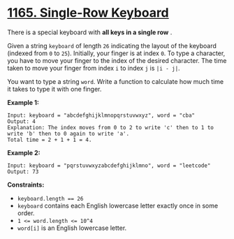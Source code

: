 # [1165. Single-Row Keyboard](https://leetcode.com/problems/single-row-keyboard/description/?envType=study-plan-v2&envId=premium-algo-100)

There is a special keyboard with **all keys in a single row** .

Given a string `keyboard` of length `26` indicating the layout of the keyboard (indexed from `0` to `25`). Initially, your finger is at index `0`. To type a character, you have to move your finger to the index of the desired character. The time taken to move your finger from index `i` to index `j` is `|i - j|`.

You want to type a string `word`. Write a function to calculate how much time it takes to type it with one finger.

**Example 1:** 

```
Input: keyboard = "abcdefghijklmnopqrstuvwxyz", word = "cba"
Output: 4
Explanation: The index moves from 0 to 2 to write 'c' then to 1 to write 'b' then to 0 again to write 'a'.
Total time = 2 + 1 + 1 = 4. 
```

**Example 2:** 

```
Input: keyboard = "pqrstuvwxyzabcdefghijklmno", word = "leetcode"
Output: 73
```

**Constraints:** 

- `keyboard.length == 26`
- `keyboard` contains each English lowercase letter exactly once in some order.
- `1 <= word.length <= 10^4`
- `word[i]` is an English lowercase letter.